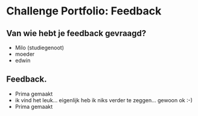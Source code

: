 # Challenge Portfolio: Feedback

##  Van wie hebt je feedback gevraagd?  
- Milo (studiegenoot)
- moeder
- edwin

## Feedback.

- Prima gemaakt 
- ik vind het leuk... eigenlijk heb ik niks verder te zeggen... gewoon ok :-)
- Prima gemaakt